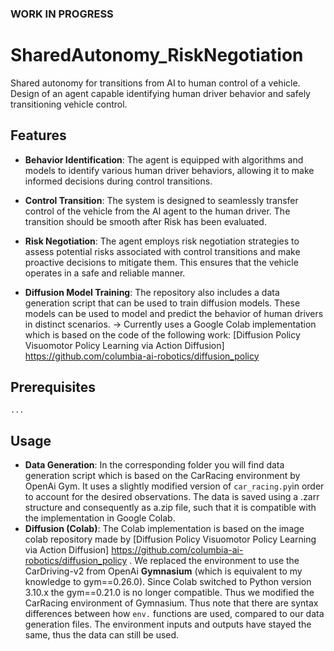 ### WORK IN PROGRESS ###


# SharedAutonomy_RiskNegotiation

Shared autonomy for transitions from AI to human control of a vehicle. Design of an agent capable identifying human driver behavior and safely transitioning vehicle control.

## Features

- **Behavior Identification**: The agent is equipped with algorithms and models to identify various human driver behaviors, allowing it to make informed decisions during control transitions.

- **Control Transition**: The system is designed to seamlessly transfer control of the vehicle from the AI agent to the human driver. The transition should be smooth after Risk has been evaluated.

- **Risk Negotiation**: The agent employs risk negotiation strategies to assess potential risks associated with control transitions and make proactive decisions to mitigate them. This ensures that the vehicle operates in a safe and reliable manner.

- **Diffusion Model Training**: The repository also includes a data generation script that can be used to train diffusion models. These models can be used to model and predict the behavior of human drivers in distinct scenarios.
-> Currently uses a Google Colab implementation which is based on the code of the following work: [Diffusion Policy
Visuomotor Policy Learning via Action Diffusion] https://github.com/columbia-ai-robotics/diffusion_policy 

## Prerequisites

```
...

```

## Usage

- **Data Generation**: In the corresponding folder you will find data generation script which is based on the CarRacing environment by OpenAi Gym. It uses a slightly modified version of `car_racing.py`in order to account for the desired observations. The data is saved using a .zarr structure and consequently as a.zip file, such that it is compatible with the implementation in Google Colab.
- **Diffusion (Colab)**: 
The Colab implementation is based on the image colab repository made by [Diffusion Policy
Visuomotor Policy Learning via Action Diffusion] https://github.com/columbia-ai-robotics/diffusion_policy . We replaced the environment to use the CarDriving-v2 from OpenAi **Gymnasium** (which is equivalent to my knowledge to gym==0.26.0). Since Colab switched to Python version 3.10.x the gym==0.21.0 is no longer compatible. Thus we modified the CarRacing environment of Gymnasium. Thus note that there are syntax differences between how `env.` functions are used, compared to our data generation files. 
The environment inputs and outputs have stayed the same, thus the data can still be used. 
